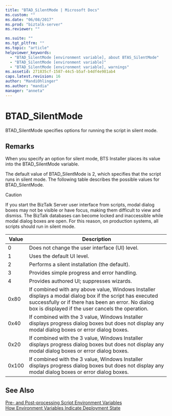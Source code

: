 ```yaml
---
title: "BTAD_SilentMode | Microsoft Docs"
ms.custom: ""
ms.date: "06/08/2017"
ms.prod: "biztalk-server"
ms.reviewer: ""

ms.suite: ""
ms.tgt_pltfrm: ""
ms.topic: "article"
helpviewer_keywords: 
  - "BTAD_SilentMode [environment variable], about BTAS_SilentMode"
  - "BTAD_SilentMode [environment variable]"
  - "BTAD_SilentMode [environment variable], warnings"
ms.assetid: 271835cf-1587-44c5-b5af-b4df4e981ab4
caps.latest.revision: 16
author: "MandiOhlinger"
ms.author: "mandia"
manager: "anneta"
---
```

# BTAD_SilentMode
BTAD_SilentMode specifies options for running the script in silent mode.  
  
## Remarks  
 When you specify an option for silent mode, BTS Installer places its value into the BTAD_SilentMode variable.  
  
 The default value of BTAD_SilentMode is 2, which specifies that the script runs in silent mode. The following table describes the possible values for BTAD_SilentMode.  
  
> [!CAUTION]
>  If you start the BizTalk Server user interface from scripts, modal dialog boxes may not be visible or have focus, making them difficult to view and dismiss. The BizTalk databases can become locked and inaccessible while modal dialog boxes are open. For this reason, on production systems, all scripts should run in silent mode.  
  
|Value|Description|  
|-----------|-----------------|  
|0|Does not change the user interface (UI) level.|  
|1|Uses the default UI level.|  
|2|Performs a silent installation (the default).|  
|3|Provides simple progress and error handling.|  
|4|Provides authored UI; suppresses wizards.|  
|0x80|If combined with any above value, Windows Installer displays a modal dialog box if the script has executed successfully or if there has been an error. No dialog box is displayed if the user cancels the operation.|  
|0x40|If combined with the 3 value, Windows Installer displays progress dialog boxes but does not display any modal dialog boxes or error dialog boxes.|  
|0x20|If combined with the 3 value, Windows Installer displays progress dialog boxes but does not display any modal dialog boxes or error dialog boxes.|  
|0x100|If combined with the 3 value, Windows Installer displays progress dialog boxes but does not display any modal dialog boxes or error dialog boxes.|  
  
## See Also  
 [Pre- and Post-processing Script Environment Variables](../core/pre-and-post-processing-script-environment-variables.md)   
 [How Environment Variables Indicate Deployment State](../core/how-environment-variables-indicate-deployment-state.md)